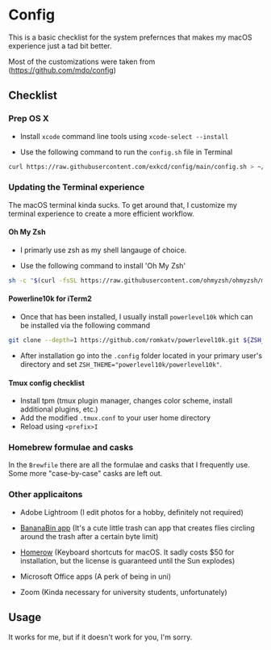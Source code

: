 # Config

This is a basic checklist for the system prefernces that makes my macOS experience just a tad bit better.

Most of the customizations were taken from (https://github.com/mdo/config)

## Checklist

### Prep OS X

* Install `xcode` command line tools using `xcode-select --install`

* Use the following command to run the `config.sh` file in Terminal

```zsh
curl https://raw.githubusercontent.com/exkcd/config/main/config.sh > ~/Downloads/config.sh && zsh ~/Downloads/config.sh
```


### Updating the Terminal experience

The macOS terminal kinda sucks. To get around that, I customize my terminal experience to create a more efficient workflow.


#### Oh My Zsh

* I primarly use zsh as my shell langauge of choice.

* Use the following command to install 'Oh My Zsh'

```zsh
sh -c "$(curl -fsSL https://raw.githubusercontent.com/ohmyzsh/ohmyzsh/master/tools/install.sh)"
```


#### Powerline10k for iTerm2

* Once that has been installed, I usually install `powerlevel10k` which can be installed via the following command

```zsh
git clone --depth=1 https://github.com/romkatv/powerlevel10k.git ${ZSH_CUSTOM:-$HOME/.oh-my-zsh/custom}/themes/powerlevel10k
```
* After installation go into the `.config` folder located in your primary user's directory and set `ZSH_THEME="powerlevel10k/powerlevel10k"`.


#### Tmux config checklist

* Install tpm (tmux plugin manager, changes color scheme, install additional plugins, etc.)
* Add the modified `.tmux.conf` to your user home directory
* Reload using `<prefix>I`


### Homebrew formulae and casks

In the `Brewfile` there are all the formulae and casks that I frequently use. Some more "case-by-case" casks are left out.


### Other applicaitons

* Adobe Lightroom (I edit photos for a hobby, definitely not required)

* [BananaBin app](https://bananabin.app/) (It's a cute little trash can app that creates flies circling around the trash after a certain byte limit)

* [Homerow](https://www.homerow.app/) (Keyboard shortcuts for macOS. It sadly costs $50 for installation, but the license is guaranteed until the Sun explodes)

* Microsoft Office apps (A perk of being in uni)

* Zoom (Kinda necessary for university students, unfortunately)


## Usage

It works for me, but if it doesn't work for you, I'm sorry.

